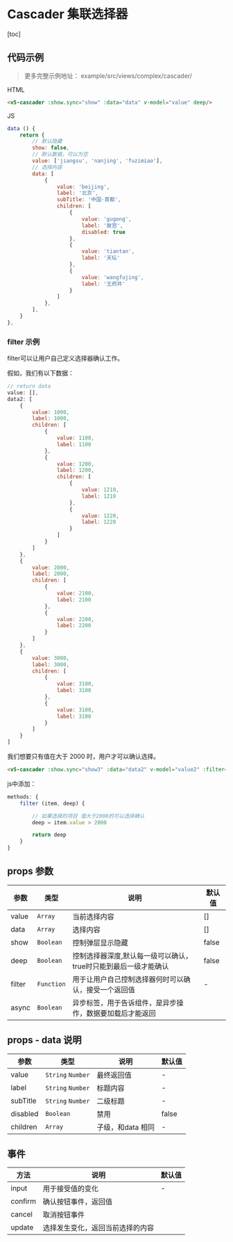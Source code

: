 # Cascader 集联选择器
[toc]

## 代码示例

> 更多完整示例地址： example/src/views/complex/cascader/

HTML
```html
<v5-cascader :show.sync="show" :data="data" v-model="value" deep/>
```

JS
```js
data () {
    return {
        // 默认隐藏
        show: false,
        // 默认数据，可以为空
        value: ['jiangsu', 'nanjing', 'fuzimiao'],
        // 选择内容
        data: [
            {
                value: 'beijing',
                label: '北京',
                subTitle: '中国·首都',
                children: [
                    {
                        value: 'gugong',
                        label: '故宫',
                        disabled: true
                    },
                    {
                        value: 'tiantan',
                        label: '天坛'
                    },
                    {
                        value: 'wangfujing',
                        label: '王府井'
                    }
                ]
            }, 
        ],
    }
},
```

### filter 示例
filter可以让用户自己定义选择器确认工作。

假如，我们有以下数据：
```js
// return data
value: [],
data2: [
    {
        value: 1000,
        label: 1000,
        children: [
            {
                value: 1100,
                label: 1100
            },
            {
                value: 1200,
                label: 1200,
                children: [
                    {
                        value: 1210,
                        label: 1210
                    },
                    {
                        value: 1220,
                        label: 1220
                    }
                ]
            }
        ]
    },
    {
        value: 2000,
        label: 2000,
        children: [
            {
                value: 2100,
                label: 2100
            },
            {
                value: 2200,
                label: 2200
            }
        ]
    },
    {
        value: 3000,
        label: 3000,
        children: [
            {
                value: 3100,
                label: 3100
            },
            {
                value: 3100,
                label: 3100
            }
        ]
    }
]
```

我们想要只有值在大于 2000 时，用户才可以确认选择。
```html
<v5-cascader :show.sync="show3" :data="data2" v-model="value2" :filter="filter"/>
```

js中添加：
```js
methods: {
    filter (item, deep) {

        // 如果选择的项目 值大于2000的可以选择确认
        deep = item.value > 2000

        return deep
    }
}
```

## props 参数
| 参数 | 类型 | 说明 | 默认值 |
| --- | --- | --- | --- |
| value | `Array` | 当前选择内容 | [] |
| data | `Array` | 选择内容 | [] |
| show | `Boolean` | 控制弹层显示隐藏 | false |
| deep | `Boolean` | 控制选择器深度,默认每一级可以确认，true时只能到最后一级才能确认 | false |
| filter | `Function` | 用于让用户自己控制选择器何时可以确认，接受一个返回值 | - |
| async | `Boolean` | 异步标签，用于告诉组件，是异步操作，数据要加载后才能返回 |

## props - data 说明
| 参数 | 类型 | 说明 | 默认值 |
| --- | --- | --- | --- |
| value | `String` `Number` | 最终返回值 | - |
| label | `String` `Number` | 标题内容 | - |
| subTitle | `String` `Number` | 二级标题 | - |
| disabled | `Boolean` | 禁用 | false |
| children | `Array` | 子级，和data 相同 | - |

## 事件
| 方法 | 说明 | 默认值 |
| --- | --- | --- |
| input | 用于接受值的变化 | - |
| confirm | 确认按钮事件，返回值 |
| cancel | 取消按钮事件 |
| update | 选择发生变化，返回当前选择的内容 |